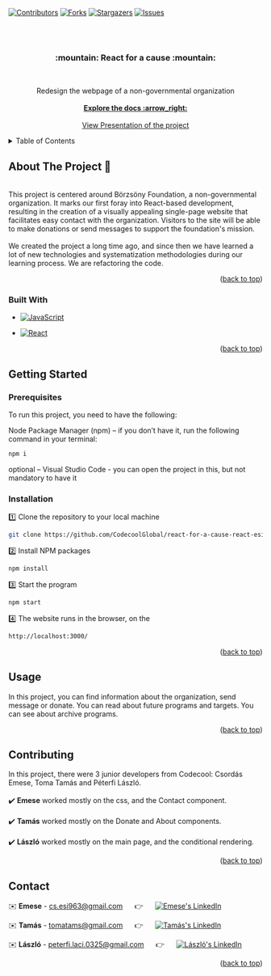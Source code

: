 <div id="readme-top"></div>

[![Contributors][contributors-shield]][contributors-url]
[![Forks][forks-shield]][forks-url]
[![Stargazers][stars-shield]][stars-url]
[![Issues][issues-shield]][issues-url]

<br>
<br>

<h3 align="center"> :mountain:  React for a cause  :mountain: </h3>
<br>
  <p align="center">
    Redesign the webpage of a non-governmental organization
    <br>
    <br>
    <a href="https://github.com/CodecoolGlobal/react-for-a-cause-react-esicsordas"><strong>Explore the docs :arrow_right: </strong></a>
    <br />
    <br />
    <a href="https://docs.google.com/presentation/d/1-X3jND0dkqzAmYY4l4sFwnS58ejZHWccvsqwXEwFbs0/edit?usp=sharing">View Presentation of the project</a>
  </p>
</div>



<!-- TABLE OF CONTENTS -->
<details>
  <summary>Table of Contents</summary>
  <ol>
    <li>
      <a href="#about-the-project">About The Project</a>
      <ul>
        <li><a href="#built-with">Built With</a></li>
      </ul>
    </li>
    <li>
      <a href="#getting-started">Getting Started</a>
      <ul>
        <li><a href="#prerequisites">Prerequisites</a></li>
        <li><a href="#installation">Installation</a></li>
      </ul>
    </li>
    <li><a href="#usage">Usage</a></li>
    <li><a href="#contributing">Contributing</a></li>
    <li><a href="#contact">Contact</a></li>
  </ol>
</details>



<!-- ABOUT THE PROJECT -->
<div id="about-the-project"></div>

## About The Project :page_with_curl:	
<br />
This project is centered around Börzsöny Foundation, a non-governmental organization. It marks our first foray into React-based development, resulting in the creation of a visually appealing single-page website that facilitates easy contact with the organization. Visitors to the site will be able to make donations or send messages to support the foundation's mission.

<br />
<br />
We created the project a long time ago, and since then we have learned a lot of new technologies and systematization methodologies during our learning process. We are refactoring the code.

<br />
<p align="right">(<a href="#readme-top">back to top</a>)</p>


<div id="built-with"></div>

### Built With


* [![JavaScript][JavaScript.img]][JavaScript-url]

* [![React][React.js]][React-url]

<p align="right">(<a href="#readme-top">back to top</a>)</p>



<!-- GETTING STARTED -->
<div id="getting-started"></div>

## Getting Started

<div id="prerequisites"></div>

### Prerequisites
To run this project, you need to have the following:

Node Package Manager (npm) – if you don’t have it, run the following command in your terminal:

  ```sh
  npm i
  ```
  
optional – Visual Studio Code  - you can open the project in this, but not mandatory to have it

<div id="installation"></div>

### Installation

:one: Clone the repository to your local machine
   ```sh
   git clone https://github.com/CodecoolGlobal/react-for-a-cause-react-esicsordas.git
   ```
:two: Install NPM packages
   ```sh
   npm install
   ```
:three: Start the program
   ```sh
   npm start
   ```
:four: The website runs in the browser, on the
   ```sh
   http://localhost:3000/
   ```

<p align="right">(<a href="#readme-top">back to top</a>)</p>



<!-- USAGE EXAMPLES -->
<div id="usage"></div>

## Usage

In this project, you can find information about the organization, send message or donate. You can read about future programs and targets.
You can see about archive programs.

<p align="right">(<a href="#readme-top">back to top</a>)</p>



<!-- CONTRIBUTING -->
<div id="contributing"></div>

## Contributing

In this project, there were 3 junior developers from Codecool: Csordás Emese, Toma Tamás and Péterfi László.
<br />
<br />
:heavy_check_mark: **Emese** worked mostly on the css, and the Contact component.
<br />
<br />
:heavy_check_mark: **Tamás** worked mostly on the Donate and About components.
<br />
<br />
:heavy_check_mark: **László** worked mostly on the main page, and the conditional rendering.
<br />

<p align="right">(<a href="#readme-top">back to top</a>)</p>




<!-- CONTACT -->
<div id="contact"></div>

## Contact

:envelope: **Emese** - cs.esi963@gmail.com &nbsp;&nbsp;&nbsp;&nbsp; :point_right: &nbsp;&nbsp;&nbsp;&nbsp; [![Emese's LinkedIn][linkedin-shield]][LinkedIn - Emese]

:envelope: **Tamás** - tomatams@gmail.com &nbsp;&nbsp;&nbsp;&nbsp; :point_right: &nbsp;&nbsp;&nbsp;&nbsp; [![Tamás's LinkedIn][linkedin-shield]][LinkedIn - Tamás]

:envelope: **László** - peterfi.laci.0325@gmail.com &nbsp;&nbsp;&nbsp;&nbsp; :point_right: &nbsp;&nbsp;&nbsp;&nbsp; [![László's LinkedIn][linkedin-shield]][LinkedIn - László]


<p align="right">(<a href="#readme-top">back to top</a>)</p>






<!-- MARKDOWN LINKS & IMAGES -->
<!-- https://www.markdownguide.org/basic-syntax/#reference-style-links -->
[contributors-shield]: https://img.shields.io/github/contributors/CodecoolGlobal/react-for-a-cause-react-esicsordas?style=for-the-badge
[contributors-url]: https://github.com/CodecoolGlobal/react-for-a-cause-react-esicsordas/graphs/contributors
[forks-shield]: https://img.shields.io/github/forks/CodecoolGlobal/react-for-a-cause-react-esicsordas?style=for-the-badge
[forks-url]: https://github.com/CodecoolGlobal/react-for-a-cause-react-esicsordas/forks
[stars-shield]: https://img.shields.io/github/stars/CodecoolGlobal/react-for-a-cause-react-esicsordas?style=for-the-badge
[stars-url]: https://github.com/CodecoolGlobal/react-for-a-cause-react-esicsordas/stargazers
[issues-shield]: https://img.shields.io/github/issues/CodecoolGlobal/react-for-a-cause-react-esicsordas?style=for-the-badge
[issues-url]: https://github.com/CodecoolGlobal/react-for-a-cause-react-esicsordas/issues
[linkedin-shield]: https://img.shields.io/badge/-LinkedIn-black.svg?style=for-the-badge&logo=linkedin&colorB=555
[linkedin-url]: https://linkedin.com/in/linkedin_username
[LinkedIn - Emese]: https://www.linkedin.com/in/emese-csordas-854553181/
[LinkedIn - Tamás]: https://www.linkedin.com/in/tomatams/
[LinkedIn - László]: https://www.linkedin.com/in/l%C3%A1szl%C3%B3-p%C3%A9terfi/
[JavaScript.img]: 	https://img.shields.io/badge/JavaScript-323330?style=for-the-badge&logo=javascript&logoColor=F7DF1E
[JavaScript-url]: https://www.javascript.com/
[React.js]: https://img.shields.io/badge/React-20232A?style=for-the-badge&logo=react&logoColor=61DAFB
[React-url]: https://reactjs.org/
